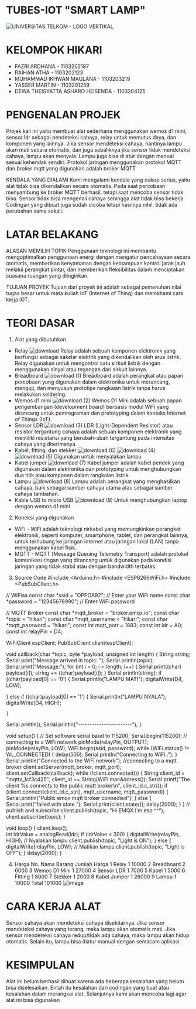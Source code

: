 # TUBES-IOT "SMART LAMP"

![UNIVERSITAS TELKOM - LOGO VERTIKAL](https://github.com/Wantenggt/TUBES-IOT/assets/146419439/0f25d0b8-5627-45ff-b266-a29cc4f6cb04)

# KELOMPOK HIKARI
* FAZRI ARDHANA - 1103202187
* RAIHAN ATHA - 1103202123
* MUHAMMAD IKHWAN MAULANA - 1103203219
* YASSER MARTIN - 1103201259
* DEWA THEISYATTA ASHARO HEISENDA - 1103204125

# PENGENALAN PROJEK
Projek kali ini yaitu membuat alat sederhana menggunakan wemos d1 mini, sensor ldr sebagai pendeteksi cahaya, relay untuk memutus daya, dan komponen yang lainnya. Jika sensor mendeteksi cahaya, nantinya lampu akan mati secara otomatis, dan juga sebaliknya jika sensor tidak mendeteksi cahaya, lampu akan menyala. Lampu juga bisa di atur dengan manual sesuai kehendak sendiri. Protokol jaringan menggunakan protokol MQTT dan broker mqtt yang digunakan adalah broker MQTT 

KENDALA YANG DIALAMI
Kami mengalami kendala yang cukup serius, yaitu alat tidak bisa dikendalikan secara otomatis. Pada saat percobaan menyambung ke broker MQTT berhasil, tetapi saat mencoba sensor tidak bisa. Sensor tidak bisa mengenali cahaya sehingga alat tidak bisa bekerja. Codingan yang dibuat juga sudah dicoba tetapi hasilnya nihil, tidak ada perubahan sama sekali. 

# LATAR BELAKANG
ALASAN MEMILIH TOPIK
Penggunaan teknologi ini membantu mengoptimalkan penggunaan energi dengan mengatur pencahayaan secara otomatis, memberikan kenyamanan dengan kemampuan kontrol jarak jauh melalui perangkat pintar, dan memberikan fleksibilitas dalam menciptakan suasana ruangan yang diinginkan.

TUJUAN PROYEK
Tujuan dari proyek ini adalah sebagai pemenuhan nilai tugas besar untuk mata kuliah IoT (Internet of Thing) dan memahami cara kerja IOT.

# TEORI DASAR
1. Alat yang dibutuhkan
* Relay ![download](https://github.com/Wantenggt/TUBES-IOT/assets/146419439/bcf08131-d9be-405f-b364-ca9c2d2ed712)
Relay adalah sebuah komponen elektronik yang berfungsi sebagai sakelar elektrik yang dikendalikan oleh arus listrik. Relay digunakan untuk mengontrol satu sirkuit listrik dengan menggunakan sinyal atau tegangan dari sirkuit lainnya.
* Breadboard ![download (1)](https://github.com/Wantenggt/TUBES-IOT/assets/146419439/656970f4-014f-4fc6-b094-a2c7584339e0)
Breadboard adalah perangkat atau papan percobaan yang digunakan dalam elektronika untuk merancang, menguji, dan menyusun prototipe rangkaian listrik tanpa harus melakukan soldering.
* Wemos d1 mini ![download (2)](https://github.com/Wantenggt/TUBES-IOT/assets/146419439/99fd7762-7dc8-4c4e-983c-9e573e33b9de)
Wemos D1 Mini adalah sebuah papan pengembangan (development board) berbasis modul WiFi yang dirancang untuk pemrograman dan prototyping dalam konteks Internet of Things (IoT).
* Sensor LDR ![download (3)](https://github.com/Wantenggt/TUBES-IOT/assets/146419439/80beeb9d-3d87-45a7-827d-9dea5ca2854e)
LDR (Light-Dependent Resistor) atau resistor tergantung cahaya adalah sebuah komponen elektronik yang memiliki resistansi yang berubah-ubah tergantung pada intensitas cahaya yang diterimanya.
* Kabel, fitting, dan stekker ![download (6)](https://github.com/Wantenggt/TUBES-IOT/assets/146419439/4f484893-9152-43b8-b153-6d312348e76b)
![download (4)](https://github.com/Wantenggt/TUBES-IOT/assets/146419439/b925ddcf-ab55-4968-8d48-593f3cef7d3f)
![download (5)](https://github.com/Wantenggt/TUBES-IOT/assets/146419439/8d92e187-9762-447e-8484-dbbfb15e6f65)
Digunakan untuk menyalakan lampu
* Kabel jumper ![download (7)](https://github.com/Wantenggt/TUBES-IOT/assets/146419439/13819b79-bc49-463c-b28d-e9ec1bed0d39)
Kabel jumper adalah kabel pendek yang digunakan dalam elektronika dan prototyping untuk menghubungkan dua titik atau komponen dalam rangkaian listrik.
* Lampu ![download (8)](https://github.com/Wantenggt/TUBES-IOT/assets/146419439/fcfe9d48-8861-4c3b-9664-c874f8d5d745)
Lampu adalah perangkat yang menghasilkan cahaya, baik sebagai sumber cahaya utama atau sebagai sumber cahaya tambahan.
* Kable USB to micro USB ![download (9)](https://github.com/Wantenggt/TUBES-IOT/assets/146419439/b287c330-1765-454a-93a9-1cc80b46f050)
Untuk menghubungkan laptop dengan wemos d1 mini

2. Koneksi yang digunakan
* WiFi - WiFi adalah teknologi nirkabel yang memungkinkan perangkat elektronik, seperti komputer, smartphone, tablet, dan perangkat lainnya, untuk terhubung ke jaringan internet atau jaringan lokal (LAN) tanpa menggunakan kabel fisik. 
* MQTT - MQTT (Message Queuing Telemetry Transport) adalah protokol komunikasi ringan yang dirancang untuk digunakan pada kondisi jaringan yang tidak stabil atau dengan bandwidth terbatas.

3. Source Code
#include <Arduino.h>
#include <ESP8266WiFi.h>
#include <PubSubClient.h>

// WiFiaa
const char *ssid = "OPPOA92"; // Enter your WiFi name
const char *password = "12345678990";  // Enter WiFi password

// MQTT Broker
const char *mqtt_broker = "broker.emqx.io";
const char *topic = "hikari";
const char *mqtt_username = "hikari";
const char *mqtt_password = "hikari";
const int mqtt_port = 1883;
const int ldr = A0;
const int relayPin = D4;

WiFiClient espClient;
PubSubClient client(espClient);

void callback(char *topic, byte *payload, unsigned int length) {
 String string;
 Serial.print("Message arrived in topic: ");
 Serial.println(topic);
 Serial.print("Message:");
 for (int i = 0; i < length; i++) {
     Serial.print((char) payload[i]);
     string += ((char)payload[i]);
 }
 Serial.println(string);
  if ((char)payload[0] == '0')  {
    Serial.println("LAMPU MATI");
    digitalWrite(D4, LOW);

  }
  else if ((char)payload[0] == '1')  {
    Serial.println("LAMPU NYALA");
    digitalWrite(D4, HIGH);

    }
  Serial.println();
 Serial.println("-----------------------");
}

void setup() {
 // Set software serial baud to 115200;
 Serial.begin(115200);
 // connecting to a WiFi network
 pinMode(relayPin, OUTPUT);
 pinMode(relayPin, LOW);
 WiFi.begin(ssid, password);
 while (WiFi.status() != WL_CONNECTED) {
     delay(500);
     Serial.println("Connecting to WiFi..");
 }
 Serial.println("Connected to the WiFi network");
 //connecting to a mqtt broker
 client.setServer(mqtt_broker, mqtt_port);
 client.setCallback(callback);
 while (!client.connected()) {
     String client_id = "mqttx_1cf3c425";
     client_id += String(WiFi.macAddress());
     Serial.printf("The client %s connects to the public mqtt broker\n", client_id.c_str());
     if (client.connect(client_id.c_str(), mqtt_username, mqtt_password)) {
         Serial.println("Public emqx mqtt broker connected");
     } else {
         Serial.print("failed with state ");
         Serial.print(client.state());
         delay(2000);
     }
 }
 // publish and subscribe
 client.publish(topic, "Hi EMQX I'm esp ^^");
 client.subscribe(topic);
}

void loop() {
 client.loop();   
 int ldrValue = analogRead(ldr);
  if (ldrValue < 300) { 
    digitalWrite(relayPin, HIGH); // Nyalakan lampu
    client.publish(topic, "Light is ON");
  } else {
    digitalWrite(relayPin, LOW); // Matikan lampu
    client.publish(topic, "Light is OFF");
  }
  delay(2000);
}

4. Harga
No.	Nama Barang	Jumlah	Harga
1	Relay	1	10000
2	Breadboard	2	6000
3	Wemos D1 Mini	1	27000
4	Sensor LDR	1	7000
5	Kabel	1	5000
6	Fitting	1	8000
7	Stekker	1	2000
8	Kabel Jumper	1	26000
9	Lampu	1	10000
Total			101000
![image](https://github.com/Wantenggt/TUBES-IOT/assets/146419439/af6525d7-2842-4158-a76f-26bef08c067a)

# CARA KERJA ALAT
Sensor cahaya akan mendeteksi cahaya disekitarnya. Jika sensor mendeteksi cahaya yang terang, maka lampu akan otomatis mati. Jika sensor mendeteksi cahaya redup/tidak ada cahaya, maka lampu akan hidup otomatis. Selain itu, lampu bisa diatur manual dengan semacam aplikasi.

# KESIMPULAN
Alat ini belum berhasil dibuat karena ada beberapa kesalahan yang belum bisa diselesaikan. Entah itu kesalahan dari codingan yang buat atau kesalahan dalam merangkai alat. Selanjutnya kami akan mencoba lagi agar alat ini bisa digunakan 
